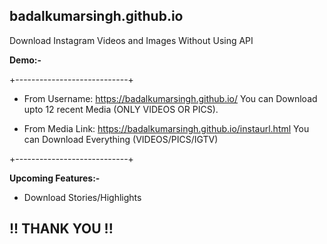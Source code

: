 ## badalkumarsingh.github.io
Download Instagram Videos and Images Without Using API

**Demo:-**

+----------------------------+

* From Username:
https://badalkumarsingh.github.io/
You can Download upto 12 recent Media (ONLY VIDEOS OR PICS).

* From Media Link:
https://badalkumarsingh.github.io/instaurl.html
You can Download Everything (VIDEOS/PICS/IGTV)

+----------------------------+

**Upcoming Features:-**
* Download Stories/Highlights

## !! THANK YOU !!
